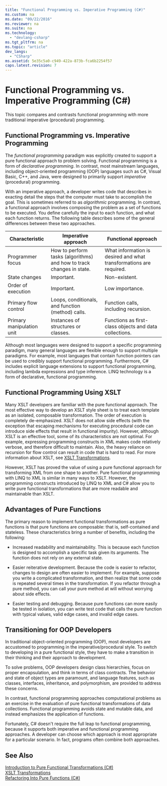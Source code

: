 ```yaml
---
title: "Functional Programming vs. Imperative Programming (C#)"
ms.custom: na
ms.date: "09/22/2016"
ms.reviewer: na
ms.suite: na
ms.technology: 
  - "devlang-csharp"
ms.tgt_pltfrm: na
ms.topic: "article"
dev_langs: 
  - "CSharp"
ms.assetid: 5e35c5a0-c949-422a-873b-fca6b2254f57
caps.latest.revision: 7
---
```

# Functional Programming vs. Imperative Programming (C#)
This topic compares and contrasts functional programming with more traditional imperative (procedural) programming.  
  
## Functional Programming vs. Imperative Programming  
 The *functional programming* paradigm was explicitly created to support a pure functional approach to problem solving. Functional programming is a form of *declarative programming*. In contrast, most mainstream languages, including object-oriented programming (OOP) languages such as C#, Visual Basic, C++, and Java, were designed to primarily support *imperative* (procedural) programming.  
  
 With an imperative approach, a developer writes code that describes in exacting detail the steps that the computer must take to accomplish the goal. This is sometimes referred to as *algorithmic* programming. In contrast, a functional approach involves composing the problem as a set of functions to be executed. You define carefully the input to each function, and what each function returns. The following table describes some of the general differences between these two approaches.  
  
|Characteristic|Imperative approach|Functional approach|  
|--------------------|-------------------------|-------------------------|  
|Programmer focus|How to perform tasks (algorithms) and how to track changes in state.|What information is desired and what transformations are required.|  
|State changes|Important.|Non-existent.|  
|Order of execution|Important.|Low importance.|  
|Primary flow control|Loops, conditionals, and function (method) calls.|Function calls, including recursion.|  
|Primary manipulation unit|Instances of structures or classes.|Functions as first-class objects and data collections.|  
  
 Although most languages were designed to support a specific programming paradigm, many general languages are flexible enough to support multiple paradigms. For example, most languages that contain function pointers can be used to credibly support functional programming. Furthermore, C# includes explicit language extensions to support functional programming, including lambda expressions and type inference. LINQ technology is a form of declarative, functional programming.  
  
## Functional Programming Using XSLT  
 Many XSLT developers are familiar with the pure functional approach. The most effective way to develop an XSLT style sheet is to treat each template as an isolated, composable transformation. The order of execution is completely de-emphasized. XSLT does not allow side effects (with the exception that escaping mechanisms for executing procedural code can introduce side effects that result in functional impurity). However, although XSLT is an effective tool, some of its characteristics are not optimal. For example, expressing programming constructs in XML makes code relatively verbose, and therefore difficult to maintain. Also, the heavy reliance on recursion for flow control can result in code that is hard to read. For more information about XSLT, see [XSLT Transformations](assetId:///202f8820-224c-494f-b61e-cd127eac6e03).  
  
 However, XSLT has proved the value of using a pure functional approach for transforming XML from one shape to another. Pure functional programming with LINQ to XML is similar in many ways to XSLT. However, the programming constructs introduced by LINQ to XML and C#  allow you to write pure functional transformations that are more readable and maintainable than XSLT.  
  
## Advantages of Pure Functions  
 The primary reason to implement functional transformations as pure functions is that pure functions are composable: that is, self-contained and stateless. These characteristics bring a number of benefits, including the following:  
  
-   Increased readability and maintainability. This is because each function is designed to accomplish a specific task given its arguments. The function does not rely on any external state.  
  
-   Easier reiterative development. Because the code is easier to refactor, changes to design are often easier to implement. For example, suppose you write a complicated transformation, and then realize that some code is repeated several times in the transformation. If you refactor through a pure method, you can call your pure method at will without worrying about side effects.  
  
-   Easier testing and debugging. Because pure functions can more easily be tested in isolation, you can write test code that calls the pure function with typical values, valid edge cases, and invalid edge cases.  
  
## Transitioning for OOP Developers  
 In traditional object-oriented programming (OOP), most developers are accustomed to programming in the imperative/procedural style. To switch to developing in a pure functional style, they have to make a transition in their thinking and their approach to development.  
  
 To solve problems, OOP developers design class hierarchies, focus on proper encapsulation, and think in terms of class contracts. The behavior and state of object types are paramount, and language features, such as classes, interfaces, inheritance, and polymorphism, are provided to address these concerns.  
  
 In contrast, functional programming approaches computational problems as an exercise in the evaluation of pure functional transformations of data collections. Functional programming avoids state and mutable data, and instead emphasizes the application of functions.  
  
 Fortunately, C# doesn't require the full leap to functional programming, because it supports both imperative and functional programming approaches. A developer can choose which approach is most appropriate for a particular scenario. In fact, programs often combine both approaches.  
  
## See Also  
 [Introduction to Pure Functional Transformations (C#)](../VS_csharp/introduction-to-pure-functional-transformations--csharp-.md)   
 [XSLT Transformations](assetId:///202f8820-224c-494f-b61e-cd127eac6e03)   
 [Refactoring Into Pure Functions (C#)](../VS_csharp/refactoring-into-pure-functions--csharp-.md)
